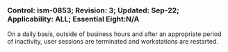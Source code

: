 ### Control: ism-0853; Revision: 3; Updated: Sep-22; Applicability: ALL; Essential Eight:N/A
<p>On a daily basis, outside of business hours and after an appropriate period of inactivity, user sessions are terminated and workstations are restarted.</p>